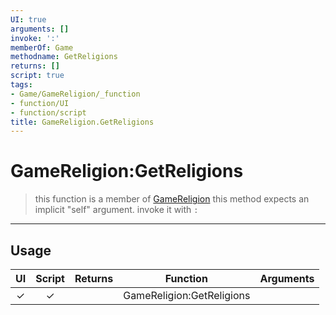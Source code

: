 ```yaml
---
UI: true
arguments: []
invoke: ':'
memberOf: Game
methodname: GetReligions
returns: []
script: true
tags:
- Game/GameReligion/_function
- function/UI
- function/script
title: GameReligion.GetReligions
---
```

# GameReligion:GetReligions
> this function is a member of [GameReligion](civ-6/lua/GameReligion.md)
> this method expects an implicit "self" argument. invoke it with `:`
-----
## Usage
|  UI | Script | Returns | Function | Arguments |
|:---:|:------:|-------:|:--------:|:---------|
|✓|✓||GameReligion:GetReligions||
